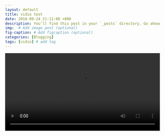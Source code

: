 ```yaml
---
layout: default
title: vidio test
date: 2018-09-24 21:11:00 +800
description: You’ll find this post in your `_posts` directory. Go ahead and edit it and re-build the site to see your changes. # Add post description (optional)
img:  # Add image post (optional)
fig-caption: # Add figcaption (optional)
categories: [Blogging]
tags: [vidio] # add tag
---
```


<video width="100%" height="" autoplay controls>
<source src="https://pic.ibaotu.com/00/85/64/18T888piCdUi.mp4"  type="video/mp4">
<source src="http://www.runoob.com/try/demo_source/movie.mp4"  type="video/mp4">
您的浏览器不支持 HTML5 video 标签。
</video>
